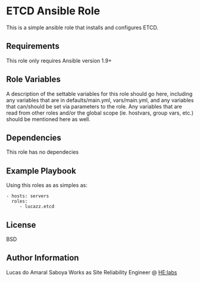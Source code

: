 ETCD Ansible Role
=========

This is a simple ansible role that installs and configures ETCD.

Requirements
------------

This role only requires Ansible version 1.9+

Role Variables
--------------

A description of the settable variables for this role should go here, including any variables that are in defaults/main.yml, vars/main.yml, and any variables that can/should be set via parameters to the role. Any variables that are read from other roles and/or the global scope (ie. hostvars, group vars, etc.) should be mentioned here as well.

Dependencies
------------

This role has no dependecies

Example Playbook
----------------

Using this roles as as simples as:

    - hosts: servers
      roles:
         - lucazz.etcd

License
-------

BSD

Author Information
------------------

Lucas do Amaral Saboya Works as Site Reliability Engineer @ [HE:labs](https://www.helabs.com)
